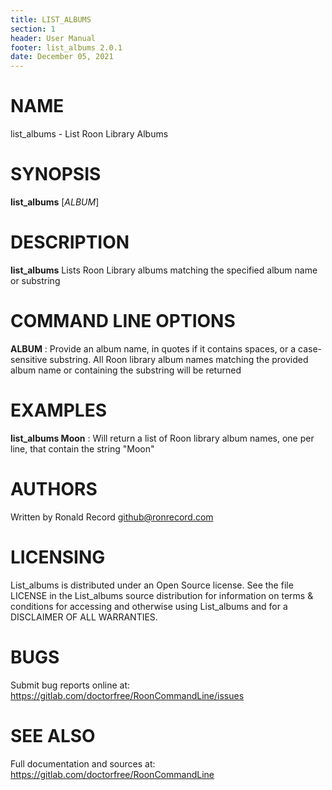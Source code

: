 ```yaml
---
title: LIST_ALBUMS
section: 1
header: User Manual
footer: list_albums 2.0.1
date: December 05, 2021
---
```

# NAME
list_albums - List Roon Library Albums

# SYNOPSIS
**list_albums** [*ALBUM*]

# DESCRIPTION
**list_albums** Lists Roon Library albums matching the specified album name or substring

# COMMAND LINE OPTIONS
**ALBUM**
: Provide an album name, in quotes if it contains spaces, or a case-sensitive substring. All Roon library album names matching the provided album name or containing the substring will be returned

# EXAMPLES
**list_albums Moon**
: Will return a list of Roon library album names, one per line, that contain the string "Moon"

# AUTHORS
Written by Ronald Record github@ronrecord.com

# LICENSING
List_albums is distributed under an Open Source license.
See the file LICENSE in the List_albums source distribution
for information on terms &amp; conditions for accessing and
otherwise using List_albums and for a DISCLAIMER OF ALL WARRANTIES.

# BUGS
Submit bug reports online at: https://gitlab.com/doctorfree/RoonCommandLine/issues

# SEE ALSO
Full documentation and sources at: https://gitlab.com/doctorfree/RoonCommandLine


